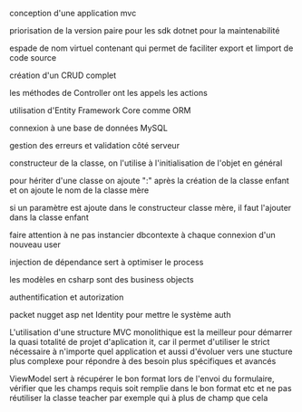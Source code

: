 conception d'une application mvc

priorisation de la version paire pour les sdk dotnet pour la maintenabilité

espade de nom virtuel contenant qui permet de faciliter export et limport de code source

création d'un CRUD complet

les méthodes de Controller ont les appels les actions

utilisation d'Entity Framework Core comme ORM

connexion à une base de données MySQL

gestion des erreurs et validation côté serveur

constructeur de la classe, on l'utilise à l'initialisation de l'objet en général

pour hériter d'une classe on ajoute ":" après la création de la classe enfant et on ajoute le nom de la classe mère

si un paramètre est ajoute dans le constructeur classe mère, il faut l'ajouter dans la classe enfant

faire attention à ne pas instancier dbcontexte à chaque connexion d'un nouveau user

injection de dépendance sert à optimiser le process

les modèles en csharp sont des business objects

authentification et autorization 

packet nugget asp net Identity pour mettre le système auth 

L'utilisation d'une structure MVC monolithique est la meilleur pour démarrer la quasi totalité de projet d'aplication it, car il permet d'utiliser le strict nécessaire à n'importe quel application et aussi d'évoluer vers une stucture plus complexe pour répondre à des besoin plus spécifiques et avancés

ViewModel sert à récupérer le bon format lors de l'envoi du formulaire, vérifier que les champs requis soit remplie dans le bon format etc et ne pas réutiliser la classe teacher par exemple qui à plus de champ que cela